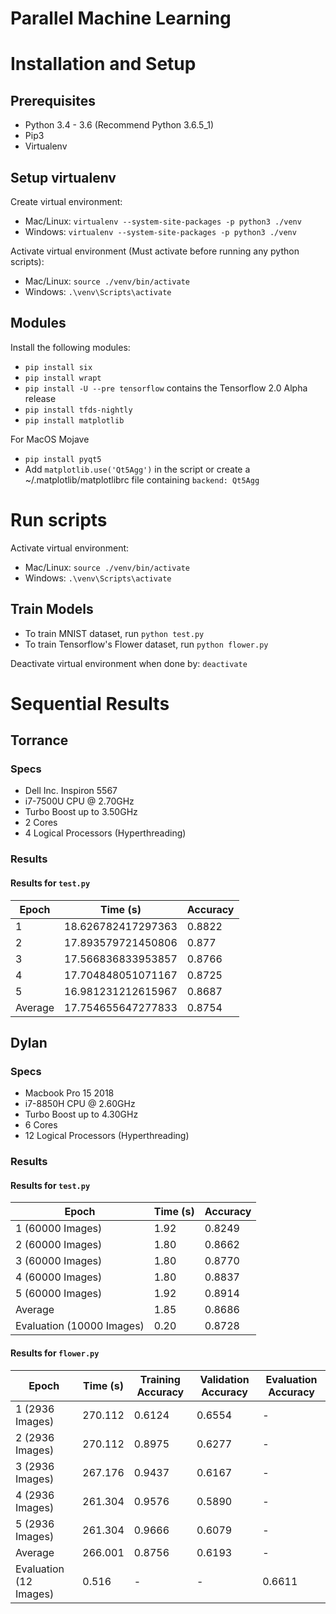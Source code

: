 # Parallel Machine Learning

# Installation and Setup

## Prerequisites
- Python 3.4 - 3.6 (Recommend Python 3.6.5_1)
- Pip3
- Virtualenv

## Setup virtualenv
Create virtual environment:
- Mac/Linux: `virtualenv --system-site-packages -p python3 ./venv`
- Windows: `virtualenv --system-site-packages -p python3 ./venv`

Activate virtual environment (Must activate before running any python scripts):
- Mac/Linux: `source ./venv/bin/activate`
- Windows: `.\venv\Scripts\activate`

## Modules
Install the following modules:
- `pip install six`
- `pip install wrapt`
- `pip install -U --pre tensorflow` contains the Tensorflow 2.0 Alpha release
- `pip install tfds-nightly`
- `pip install matplotlib`

For MacOS Mojave
- `pip install pyqt5`
- Add ``matplotlib.use('Qt5Agg')`` in the script or create a ~/.matplotlib/matplotlibrc file containing ``backend: Qt5Agg``

# Run scripts
Activate virtual environment:
- Mac/Linux: `source ./venv/bin/activate`
- Windows: `.\venv\Scripts\activate`

## Train Models
- To train MNIST dataset, run `python test.py`
- To train Tensorflow's Flower dataset, run `python flower.py`

Deactivate virtual environment when done by: `deactivate`

# Sequential Results 

## Torrance

### Specs
- Dell Inc. Inspiron 5567
- i7-7500U CPU @ 2.70GHz
- Turbo Boost up to 3.50GHz
- 2 Cores
- 4 Logical Processors (Hyperthreading)

### Results

#### Results for `test.py`

| Epoch     | Time (s)            | Accuracy  |
| --------- | ------------------- | --------  |
| 1         | 18.626782417297363  | 0.8822    |
| 2         | 17.893579721450806  | 0.877     |
| 3         | 17.566836833953857  | 0.8766    |
| 4         | 17.704848051071167  | 0.8725    |
| 5         | 16.981231212615967  | 0.8687    |
| Average   | 17.754655647277833  | 0.8754    |

## Dylan

### Specs
- Macbook Pro 15 2018
- i7-8850H CPU @ 2.60GHz
- Turbo Boost up to 4.30GHz
- 6 Cores
- 12 Logical Processors (Hyperthreading)

### Results

#### Results for `test.py`

| Epoch                     | Time (s)  | Accuracy  |
| ------------------------- | --------- | --------  |
| 1 (60000 Images)          | 1.92      | 0.8249    |
| 2 (60000 Images)          | 1.80      | 0.8662    |  
| 3 (60000 Images)          | 1.80      | 0.8770    |
| 4 (60000 Images)          | 1.80      | 0.8837    |
| 5 (60000 Images)          | 1.92      | 0.8914    |
| Average                   | 1.85      | 0.8686    |
| Evaluation (10000 Images) | 0.20      | 0.8728    |

#### Results for `flower.py`

| Epoch                   | Time (s)       | Training Accuracy  | Validation Accuracy  | Evaluation Accuracy  |
| ----------------------- | -------------- | ------------------ | -------------------- | -------------------- |
| 1 (2936 Images)         | 270.112        | 0.6124             | 0.6554               | -                    |
| 2 (2936 Images)         | 270.112        | 0.8975             | 0.6277               | -                    |
| 3 (2936 Images)         | 267.176        | 0.9437             | 0.6167               | -                    |
| 4 (2936 Images)         | 261.304        | 0.9576             | 0.5890               | -                    |
| 5 (2936 Images)         | 261.304        | 0.9666             | 0.6079               | -                    |
| Average                 | 266.001        | 0.8756             | 0.6193               | -                    |
| Evaluation (12 Images)  | 0.516          | -                  | -                    | 0.6611               |